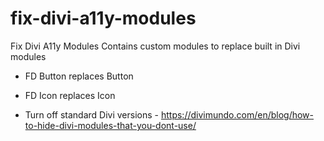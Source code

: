 # fix-divi-a11y-modules
Fix Divi A11y Modules
Contains custom modules to replace built in Divi modules
* FD Button replaces Button
* FD Icon replaces Icon

* Turn off standard Divi versions -  https://divimundo.com/en/blog/how-to-hide-divi-modules-that-you-dont-use/
